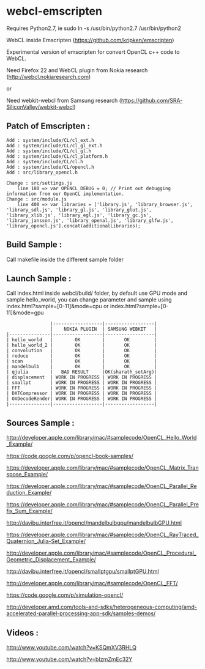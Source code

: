 webcl-emscripten
================

Requires Python2.7, ie sudo ln -s /usr/bin/python2.7 /usr/bin/python2


WebCL inside Emscripten (https://github.com/kripken/emscripten)

Experimental version of emscripten for convert OpenCL c++ code to WebCL.

Need Firefox 22 and WebCL plugin from Nokia research (http://webcl.nokiaresearch.com)

or

Need webkit-webcl from Samsung research (https://github.com/SRA-SiliconValley/webkit-webcl)

Patch of Emscripten :
---------------------

	Add : system/include/CL/cl_ext.h
	Add : system/include/CL/cl_gl_ext.h
	Add : system/include/CL/cl_gl.h
	Add : system/include/CL/cl_platform.h
	Add : system/include/CL/cl.h
	Add : system/include/CL/opencl.h
	Add : src/library_opencl.h

	Change : src/settings.js
		line 180 => var OPENCL_DEBUG = 0; // Print out debugging information from our OpenCL implementation.
	Change : src/module.js
		line 400 => var libraries = ['library.js', 'library_browser.js', 'library_sdl.js', 'library_gl.js', 'library_glut.js', 'library_xlib.js', 'library_egl.js', 'library_gc.js', 'library_jansson.js', 'library_openal.js', 'library_glfw.js', 'library_opencl.js'].concat(additionalLibraries);


Build Sample :
--------------

Call makefile inside the different sample folder

Launch Sample :
---------------

Call index.html inside webcl/build/ folder, by default use GPU mode and sample hello_world, you can change parameter and sample using index.html?sample=[0-11]&mode=cpu or index.html?sample=[0-11]&mode=gpu


					|------------------|------------------|			
					|    NOKIA PLUGIN  | SAMSUNG WEBKIT   |
    |---------------|------------------|------------------|
	| hello_world	|		 OK		   |	   OK		  |
	| hello_world_2	|		 OK		   |	   OK		  |
	| convolution	|		 OK		   |	   OK		  |
	| reduce		|		 OK		   |	   OK		  |
	| scan   		|		 OK		   |	   OK		  |
	| mandelbulb	|		 OK		   |	   OK		  |
	| qjulia		| 	BAD RESULT     |OK(sharath_setArg)|
	| displacement	| WORK IN PROGRESS | WORK IN PROGRESS |
	| smallpt  		| WORK IN PROGRESS | WORK IN PROGRESS |
	| FFT			| WORK IN PROGRESS | WORK IN PROGRESS |
	| DXTCompressor | WORK IN PROGRESS | WORK IN PROGRESS |
	| OVDecodeRender| WORK IN PROGRESS | WORK IN PROGRESS |
	|---------------|------------------|------------------|
	
Sources Sample :
-----------------


http://developer.apple.com/library/mac/#samplecode/OpenCL_Hello_World_Example/

https://code.google.com/p/opencl-book-samples/								

https://developer.apple.com/library/mac/#samplecode/OpenCL_Matrix_Transpose_Example/

https://developer.apple.com/library/mac/#samplecode/OpenCL_Parallel_Reduction_Example/

https://developer.apple.com/library/mac/#samplecode/OpenCL_Parallel_Prefix_Sum_Example/

http://davibu.interfree.it/opencl/mandelbulbgpu/mandelbulbGPU.html

https://developer.apple.com/library/mac/#samplecode/OpenCL_RayTraced_Quaternion_Julia-Set_Example/

http://developer.apple.com/library/mac/#samplecode/OpenCL_Procedural_Geometric_Displacement_Example/

http://davibu.interfree.it/opencl/smallptgpu/smallptGPU.html

http://developer.apple.com/library/mac/#samplecode/OpenCL_FFT/

https://code.google.com/p/simulation-opencl/

http://developer.amd.com/tools-and-sdks/heterogeneous-computing/amd-accelerated-parallel-processing-app-sdk/samples-demos/

	
Videos :
--------

http://www.youtube.com/watch?v=KSQmXV3RHLQ

http://www.youtube.com/watch?v=bIzmZmEc32Y

